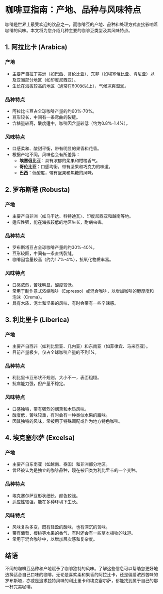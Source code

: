 # 咖啡豆指南：产地、品种与风味特点

咖啡是世界上最受欢迎的饮品之一，而咖啡豆的产地、品种和处理方式直接影响着咖啡的风味。本文将为您介绍几种主要的咖啡豆类型及其风味特点。

## 1. 阿拉比卡 (Arabica)

### 产地
- 主要产自拉丁美洲（如巴西、哥伦比亚）、东非（如埃塞俄比亚、肯尼亚）以及亚洲部分地区（如印度尼西亚）。
- 生长在海拔较高的地区（通常在600米以上），气候凉爽湿润。

### 品种特点
- 阿拉比卡豆占全球咖啡产量的约60%-70%。
- 豆形较长，中间有一条弯曲的裂缝。
- 含糖量较高，酸度适中，咖啡因含量较低（约为0.8%-1.4%）。

### 风味特点
- 口感柔和、酸甜平衡，带有明显的果香和花香。
- 根据产地不同，风味也会有所差异：
  - **埃塞俄比亚**：具有浓郁的浆果和柑橘香气。
  - **哥伦比亚**：口感均衡，带有坚果和巧克力的味道。
  - **巴西**：低酸度，带有坚果和焦糖的风味。

## 2. 罗布斯塔 (Robusta)

### 产地
- 主要产自非洲（如乌干达、科特迪瓦）、印度尼西亚和越南等地。
- 适应性强，能在海拔较低的地区生长，耐病虫害。

### 品种特点
- 罗布斯塔豆占全球咖啡产量的约30%-40%。
- 豆形较圆，中间有一条直线裂缝。
- 咖啡因含量较高（约为1.7%-4%），抗氧化物质丰富。

### 风味特点
- 口感浓烈，苦味明显，酸度较低。
- 常用于制作意式浓缩咖啡（Espresso）或混合咖啡，以增加咖啡的醇厚度和泡沫（Crema）。
- 具有木质、泥土和坚果的风味，有时会带有一些辛辣感。

## 3. 利比里卡 (Liberica)

### 产地
- 主要产自西非（如利比里亚、几内亚）和东南亚（如菲律宾、马来西亚）。
- 目前产量极少，仅占全球咖啡产量的不到1%。

### 品种特点
- 利比里卡豆形状不规则，大小不一，表面粗糙。
- 抗病能力强，但产量不稳定。

### 风味特点
- 口感独特，带有强烈的烟熏和木质风味。
- 酸度低，苦味较重，有时会有一种类似水果的甜味。
- 因其独特的风味，常被用于特殊调配或作为地方特色咖啡。

## 4. 埃克塞尔萨 (Excelsa)

### 产地
- 主要产自东南亚（如越南、泰国）和非洲部分地区。
- 曾经被认为是独立的咖啡品种，现在被归类为利比里卡的一个变种。

### 品种特点
- 埃克塞尔萨豆形状细长，颜色较浅。
- 适应性较强，能在多种环境下生长。

### 风味特点
- 风味复杂多变，既有轻盈的酸味，也有深沉的苦味。
- 带有葡萄、樱桃等水果的香气，有时还会有一些草本植物的味道。
- 常用于混合咖啡中，以增加层次感和复杂度。

## 结语

不同的咖啡豆品种和产地赋予了咖啡独特的风味。了解这些信息可以帮助您更好地选择适合自己口味的咖啡。无论是喜欢柔和果香的阿拉比卡，还是偏爱浓烈苦味的罗布斯塔，亦或是追求独特风味的利比里卡和埃克塞尔萨，都能找到属于自己的那一杯完美咖啡。
